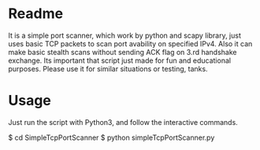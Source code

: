# Readme
 It is a simple port scanner, which work by python and scapy library, just uses basic TCP packets to scan port avability on specified IPv4. Also it can make basic stealth scans without sending ACK flag on 3.rd handshake exchange. Its important that script just made for fun and educational purposes. Please use it for similar situations or testing, tanks.
 

# Usage

Just run the script with Python3, and follow the interactive commands.

$ cd SimpleTcpPortScanner
$ python simpleTcpPortScanner.py
